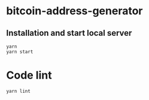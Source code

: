 # bitcoin-address-generator

## Installation and start local server

```
yarn
yarn start
```

# Code lint

```yarn lint```
